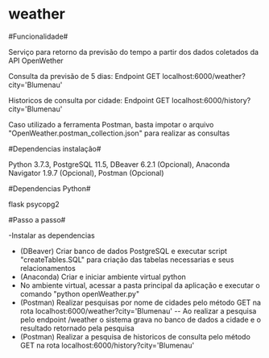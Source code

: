 # weather

#Funcionalidade#

Serviço para retorno da previsão do tempo a partir dos dados coletados da API OpenWether

Consulta da previsão de 5 dias:
Endpoint GET
localhost:6000/weather?city='Blumenau'

Historicos de consulta por cidade:
Endpoint GET
localhost:6000/history?city='Blumenau'

Caso utilizado a ferramenta Postman, basta impotar o arquivo "OpenWeather.postman_collection.json" para realizar as consultas

#Dependencias instalação#

Python 3.7.3,
PostgreSQL 11.5,
DBeaver 6.2.1 (Opcional),
Anaconda Navigator 1.9.7 (Opcional),
Postman (Opcional)

#Dependencias Python#

flask
psycopg2

#Passo a passo#

-Instalar as dependencias
- (DBeaver) Criar banco de dados PostgreSQL e executar script "createTables.SQL" para criação das tabelas necessarias e seus relacionamentos
- (Anaconda) Criar e iniciar ambiente virtual python
- No ambiente virtual, acessar a pasta principal da aplicação e executar o comando "python openWeather.py"
- (Postman) Realizar pesquisas por nome de cidades pelo método GET na rota localhost:6000/weather?city='Blumenau'
-- Ao realizar a pesquisa pelo endpoint /weather o sistema grava no banco de dados a cidade e o resultado retornado pela pesquisa
- (Postman) Realizar a pesquisa de historicos de consulta pelo método GET na rota localhost:6000/history?city='Blumenau'
